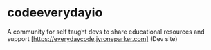 # codeeverydayio
A community for self taught devs to share educational resources and support
[https://everydaycode.jyroneparker.com] (Dev site)
